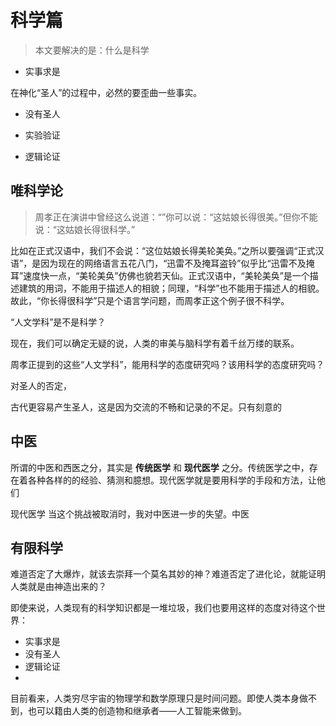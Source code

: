 # 科学篇

> 本文要解决的是：什么是科学



 * 实事求是

在神化“圣人”的过程中，必然的要歪曲一些事实。

 * 没有圣人
 
 * 实验验证
 
 * 逻辑论证

## 唯科学论

> 周孝正在演讲中曾经这么说道：“”你可以说：“这姑娘长得很美。”但你不能说：“这姑娘长得很科学。”

比如在正式汉语中，我们不会说：“这位姑娘长得美轮美奂。”之所以要强调“正式汉语”，是因为现在的网络语言五花八门，“迅雷不及掩耳盗铃”似乎比“迅雷不及掩耳”速度快一点，“美轮美奂”仿佛也貌若天仙。正式汉语中，“美轮美奂”是一个描述建筑的用词，不能用于描述人的相貌；同理，“科学”也不能用于描述人的相貌。故此，“你长得很科学”只是个语言学问题，而周孝正这个例子很不科学。

“人文学科”是不是科学？

现在，我们可以确定无疑的说，人类的审美与脑科学有着千丝万缕的联系。

周孝正提到的这些“人文学科”，能用科学的态度研究吗？该用科学的态度研究吗？

对圣人的否定，

古代更容易产生圣人，这是因为交流的不畅和记录的不足。只有刻意的

## 中医
所谓的中医和西医之分，其实是 **传统医学** 和 **现代医学** 之分。传统医学之中，存在着各种各样的的经验、猜测和臆想。现代医学就是要用科学的手段和方法，让他们

现代医学
当这个挑战被取消时，我对中医进一步的失望。中医


## 有限科学

难道否定了大爆炸，就该去崇拜一个莫名其妙的神？难道否定了进化论，就能证明人类就是由神造出来的？

即使来说，人类现有的科学知识都是一堆垃圾，我们也要用这样的态度对待这个世界：
 * 实事求是
 * 没有圣人
 * 逻辑论证
 * 
 
目前看来，人类穷尽宇宙的物理学和数学原理只是时间问题。即使人类本身做不到，也可以籍由人类的创造物和继承者——人工智能来做到。